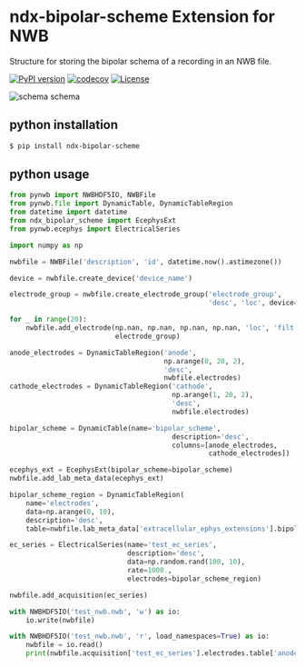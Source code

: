 # ndx-bipolar-scheme Extension for NWB

Structure for storing the bipolar schema of a recording in an NWB file.

[![PyPI version](https://badge.fury.io/py/ndx-bipolar-referencing.svg)](https://badge.fury.io/py/ndx-bipolar-referencing)
[![codecov](https://codecov.io/gh/catalystneuro/ndx-bipolar-scheme/branch/master/graph/badge.svg)](https://codecov.io/gh/catalystneuro/ndx-bipolar-scheme)
[![License](https://img.shields.io/badge/License-BSD%203--Clause-blue.svg)](https://opensource.org/licenses/BSD-3-Clause)



![schema schema](https://github.com/catalystneuro/ndx-bipolar-scheme/blob/master/docs/media/bipolar_schematic.png?raw=true)

## python installation
```bash
$ pip install ndx-bipolar-scheme
```

## python usage

```python
from pynwb import NWBHDF5IO, NWBFile
from pynwb.file import DynamicTable, DynamicTableRegion
from datetime import datetime
from ndx_bipolar_scheme import EcephysExt
from pynwb.ecephys import ElectricalSeries

import numpy as np

nwbfile = NWBFile('description', 'id', datetime.now().astimezone())

device = nwbfile.create_device('device_name')

electrode_group = nwbfile.create_electrode_group('electrode_group',
                                                 'desc', 'loc', device=device)

for _ in range(20):
    nwbfile.add_electrode(np.nan, np.nan, np.nan, np.nan, 'loc', 'filt',
                          electrode_group)

anode_electrodes = DynamicTableRegion('anode',
                                      np.arange(0, 20, 2),
                                      'desc',
                                      nwbfile.electrodes)
cathode_electrodes = DynamicTableRegion('cathode',
                                        np.arange(1, 20, 2),
                                        'desc',
                                        nwbfile.electrodes)

bipolar_scheme = DynamicTable(name='bipolar_scheme',
                                        description='desc',
                                        columns=[anode_electrodes,
                                                 cathode_electrodes])

ecephys_ext = EcephysExt(bipolar_scheme=bipolar_scheme)
nwbfile.add_lab_meta_data(ecephys_ext)

bipolar_scheme_region = DynamicTableRegion(
    name='electrodes',
    data=np.arange(0, 10),
    description='desc',
    table=nwbfile.lab_meta_data['extracellular_ephys_extensions'].bipolar_scheme)

ec_series = ElectricalSeries(name='test_ec_series',
                             description='desc',
                             data=np.random.rand(100, 10),
                             rate=1000.,
                             electrodes=bipolar_scheme_region)

nwbfile.add_acquisition(ec_series)

with NWBHDF5IO('test_nwb.nwb', 'w') as io:
    io.write(nwbfile)

with NWBHDF5IO('test_nwb.nwb', 'r', load_namespaces=True) as io:
    nwbfile = io.read()
    print(nwbfile.acquisition['test_ec_series'].electrodes.table['anode'].data)
```

